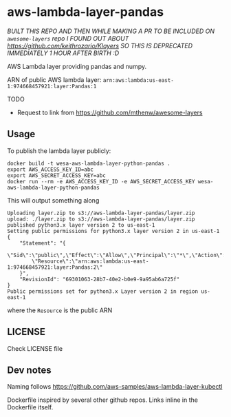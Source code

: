 # aws-lambda-layer-pandas

*BUILT THIS REPO AND THEN WHILE MAKING A PR TO BE INCLUDED ON `awesome-layers` repo
I FOUND OUT ABOUT https://github.com/keithrozario/Klayers
SO THIS IS DEPRECATED IMMEDIATELY 1 HOUR AFTER BIRTH :D*


AWS Lambda layer providing pandas and numpy.

ARN of public AWS lambda layer: `arn:aws:lambda:us-east-1:974668457921:layer:Pandas:1`

TODO

- Request to link from https://github.com/mthenw/awesome-layers


## Usage

To publish the lambda layer publicly:

```
docker build -t wesa-aws-lambda-layer-python-pandas .
export AWS_ACCESS_KEY_ID=abc
export AWS_SECRET_ACCESS_KEY=abc
docker run --rm -e AWS_ACCESS_KEY_ID -e AWS_SECRET_ACCESS_KEY wesa-aws-lambda-layer-python-pandas
```

This will output something along

```
Uploading layer.zip to s3://aws-lambda-layer-pandas/layer.zip
upload: ./layer.zip to s3://aws-lambda-layer-pandas/layer.zip    
published python3.x layer version 2 to us-east-1
Setting public permissions for python3.x layer version 2 in us-east-1
{
    "Statement": "{
        \"Sid\":\"public\",\"Effect\":\"Allow\",\"Principal\":\"*\",\"Action\":\"lambda:GetLayerVersion\",
        \"Resource\":\"arn:aws:lambda:us-east-1:974668457921:layer:Pandas:2\"
    }",
    "RevisionId": "69301063-28b7-40e2-b0e9-9a95ab6a725f"
}
Public permissions set for python3.x Layer version 2 in region us-east-1
```

where the `Resource` is the public ARN


## LICENSE

Check LICENSE file


## Dev notes

Naming follows https://github.com/aws-samples/aws-lambda-layer-kubectl

Dockerfile inspired by several other github repos.
Links inline in the Dockerfile itself.
